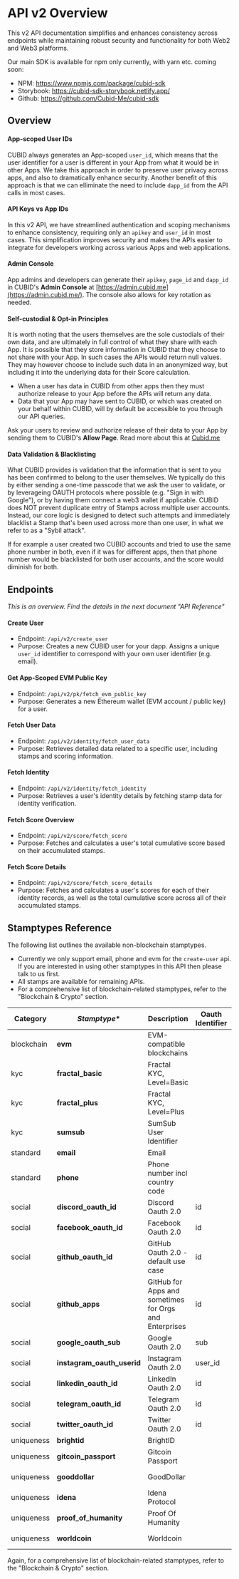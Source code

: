 # API v2 Overview
This v2 API documentation simplifies and enhances consistency across endpoints while maintaining robust security and functionality for both Web2 and Web3 platforms.

Our main SDK is available for npm only currently, with yarn etc. coming soon:
- NPM: https://www.npmjs.com/package/cubid-sdk
- Storybook: https://cubid-sdk-storybook.netlify.app/
- Github: https://github.com/Cubid-Me/cubid-sdk

## Overview

#### App-scoped User IDs
CUBID always generates an App-scoped `user_id`, which means that the user identifier for a user is different in your App from what it would be in other Apps. We take this approach in order to preserve user privacy across apps, and also to dramatically enhance security. Another benefit of this approach is that we can elliminate the need to include `dapp_id` from the API calls in most cases.

#### API Keys vs App IDs
In this v2 API, we have streamlined authentication and scoping mechanisms to enhance consistency, requiring only an `apikey` and `user_id` in most cases. This simplification improves security and makes the APIs easier to integrate for developers working across various Apps and web applications.

#### Admin Console
App admins and developers can generate their `apikey`, `page_id` and `dapp_id` in CUBID's **Admin Console** at [https://admin.cubid.me](https://admin.cubid.me/). The console also allows for key rotation as needed.

#### Self-custodial & Opt-in Principles
It is worth noting that the users themselves are the sole custodials of their own data, and are ultimately in full control of what they share with each App. It is possible that they store information in CUBID that they choose to not share with your App. In such cases the APIs would return null values. They may however choose to include such data in an anonymized way, but including it into the underlying data for their Score calculation.
- When a user has data in CUBID from other apps then they must authorize release to your App before the APIs will return any data. 
- Data that your App may have sent to CUBID, or which was created on your behalf within CUBID, will by default be accessible to you through our API queries.

Ask your users to review and authorize release of their data to your App by sending them to CUBID's **Allow Page**. Read more about this at [Cubid.me](https://cubid.me) 

#### Data Validation & Blacklisting
What CUBID provides is validation that the information that is sent to you has been confirmed to belong to the user themselves. We typically do this by either sending a one-time passcode that we ask the user to validate, or by leverageing OAUTH protocols where possible (e.g. "Sign in with Google"), or by having them connect a web3 wallet if applicable. CUBID does NOT prevent duplicate entry of Stamps across multiple user accounts. Instead, our core logic is designed to detect such attempts and immediately blacklist a Stamp that's been used across more than one user, in what we refer to as a "Sybil attack". 

If for example a user created two CUBID accounts and tried to use the same phone number in both, even if it was for different apps, then that phone number would be blacklisted for both user accounts, and the score would diminish for both.

## Endpoints
*This is an overview. Find the details in the next document "API Reference"*

#### Create User
   - Endpoint: `/api/v2/create_user`
   - Purpose: Creates a new CUBID user for your dapp. Assigns a unique `user_id` identifier to correspond with your own user identifier (e.g. email).

#### Get App-Scoped EVM Public Key
   - Endpoint: `/api/v2/pk/fetch_evm_public_key`
   - Purpose: Generates a new Ethereum wallet (EVM account / public key) for a user.

#### Fetch User Data
   - Endpoint: `/api/v2/identity/fetch_user_data`
   - Purpose: Retrieves detailed data related to a specific user, including stamps and scoring information.

#### Fetch Identity
   - Endpoint: `/api/v2/identity/fetch_identity`
   - Purpose: Retrieves a user's identity details by fetching stamp data for identity verification.

#### Fetch Score Overview
   - Endpoint: `/api/v2/score/fetch_score`
   - Purpose: Fetches and calculates a user's total cumulative score based on their accumulated stamps.

#### Fetch Score Details
   - Endpoint: `/api/v2/score/fetch_score_details`
   - Purpose: Fetches and calculates a user's scores for each of their identity records, as well as the total cumulative score across all of their accumulated stamps.

## Stamptypes Reference
The following list outlines the available non-blockchain stamptypes.
- Currently we only support email, phone and evm for the `create-user` api. If you are interested in using other stamptypes in this API then please talk to us first.
- All stamps are available for remaining APIs.
- For a comprehensive list of blockchain-related stamptypes, refer to the "Blockchain & Crypto" section.

| **Category** | *Stamptype** | **Description** | **Oauth Identifier** | **create_user-enabled** |
|---|---|---|---|---|
| blockchain | **evm** | EVM-compatible blockchains |  | **True** |
| kyc | **fractal_basic** | Fractal KYC, Level=Basic |  | False |
| kyc | **fractal_plus** | Fractal KYC, Level=Plus |  | False |
| kyc | **sumsub** | SumSub User Identifier |  | False |
| standard | **email** | Email |  | **True** |
| standard | **phone** | Phone number incl country code |  | **True** |
| social | **discord_oauth_id** | Discord Oauth 2.0 | id | (talk to us first) |
| social | **facebook_oauth_id** | Facebook Oauth 2.0 | id | False |
| social | **github_oauth_id** | GitHub Oauth 2.0 - default use case | id | (talk to us first) |
| social | **github_apps** | GitHub for Apps and sometimes for Orgs and Enterprises | id | False |
| social | **google_oauth_sub** | Google Oauth 2.0 | sub | (talk to us first) |
| social | **instagram_oauth_userid** | Instagram Oauth 2.0 | user_id | False |
| social | **linkedin_oauth_id** | LinkedIn Oauth 2.0 | id | (talk to us first) |
| social | **telegram_oauth_id** | Telegram Oauth 2.0 | id | (talk to us first) |
| social | **twitter_oauth_id** | Twitter Oauth 2.0 | id | (talk to us first) |
| uniqueness | **brightid** | BrightID |  | False |
| uniqueness | **gitcoin_passport** | Gitcoin Passport |  | (talk to us first) |
| uniqueness | **gooddollar** | GoodDollar |  | (talk to us first) |
| uniqueness | **idena** | Idena Protocol |  | (talk to us first) |
| uniqueness | **proof_of_humanity** | Proof Of Humanity |  | (talk to us first) |
| uniqueness | **worldcoin** | Worldcoin |  | (talk to us first) |

Again, for a comprehensive list of blockchain-related stamptypes, refer to the "Blockchain & Crypto" section.
